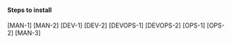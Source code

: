 #### Steps to install

[MAN-1]
[MAN-2]
[DEV-1]
[DEV-2]
[DEVOPS-1]
[DEVOPS-2]
[OPS-1]
[OPS-2]
[MAN-3]

